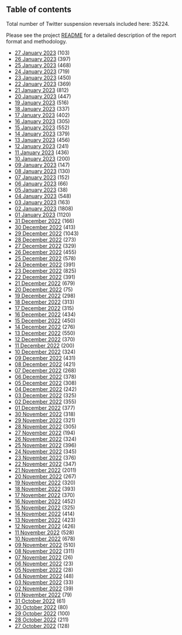 ## Table of contents
Total number of Twitter suspension reversals included here: 35224.

Please see the project [README](https://github.com/travisbrown/unsuspensions) for a detailed description of the report format and methodology.
* [27 January 2023](2023-01-27/) (103)
* [26 January 2023](2023-01-26/) (397)
* [25 January 2023](2023-01-25/) (468)
* [24 January 2023](2023-01-24/) (719)
* [23 January 2023](2023-01-23/) (450)
* [22 January 2023](2023-01-22/) (369)
* [21 January 2023](2023-01-21/) (812)
* [20 January 2023](2023-01-20/) (447)
* [19 January 2023](2023-01-19/) (516)
* [18 January 2023](2023-01-18/) (337)
* [17 January 2023](2023-01-17/) (402)
* [16 January 2023](2023-01-16/) (305)
* [15 January 2023](2023-01-15/) (552)
* [14 January 2023](2023-01-14/) (379)
* [13 January 2023](2023-01-13/) (456)
* [12 January 2023](2023-01-12/) (241)
* [11 January 2023](2023-01-11/) (436)
* [10 January 2023](2023-01-10/) (200)
* [09 January 2023](2023-01-09/) (147)
* [08 January 2023](2023-01-08/) (130)
* [07 January 2023](2023-01-07/) (152)
* [06 January 2023](2023-01-06/) (66)
* [05 January 2023](2023-01-05/) (38)
* [04 January 2023](2023-01-04/) (548)
* [03 January 2023](2023-01-03/) (163)
* [02 January 2023](2023-01-02/) (1808)
* [01 January 2023](2023-01-01/) (1120)
* [31 December 2022](2022-12-31/) (166)
* [30 December 2022](2022-12-30/) (413)
* [29 December 2022](2022-12-29/) (1043)
* [28 December 2022](2022-12-28/) (273)
* [27 December 2022](2022-12-27/) (329)
* [26 December 2022](2022-12-26/) (455)
* [25 December 2022](2022-12-25/) (578)
* [24 December 2022](2022-12-24/) (391)
* [23 December 2022](2022-12-23/) (825)
* [22 December 2022](2022-12-22/) (391)
* [21 December 2022](2022-12-21/) (679)
* [20 December 2022](2022-12-20/) (75)
* [19 December 2022](2022-12-19/) (298)
* [18 December 2022](2022-12-18/) (313)
* [17 December 2022](2022-12-17/) (315)
* [16 December 2022](2022-12-16/) (434)
* [15 December 2022](2022-12-15/) (450)
* [14 December 2022](2022-12-14/) (276)
* [13 December 2022](2022-12-13/) (550)
* [12 December 2022](2022-12-12/) (370)
* [11 December 2022](2022-12-11/) (200)
* [10 December 2022](2022-12-10/) (324)
* [09 December 2022](2022-12-09/) (431)
* [08 December 2022](2022-12-08/) (421)
* [07 December 2022](2022-12-07/) (268)
* [06 December 2022](2022-12-06/) (378)
* [05 December 2022](2022-12-05/) (308)
* [04 December 2022](2022-12-04/) (242)
* [03 December 2022](2022-12-03/) (325)
* [02 December 2022](2022-12-02/) (355)
* [01 December 2022](2022-12-01/) (377)
* [30 November 2022](2022-11-30/) (318)
* [29 November 2022](2022-11-29/) (321)
* [28 November 2022](2022-11-28/) (305)
* [27 November 2022](2022-11-27/) (194)
* [26 November 2022](2022-11-26/) (324)
* [25 November 2022](2022-11-25/) (396)
* [24 November 2022](2022-11-24/) (345)
* [23 November 2022](2022-11-23/) (376)
* [22 November 2022](2022-11-22/) (347)
* [21 November 2022](2022-11-21/) (2011)
* [20 November 2022](2022-11-20/) (267)
* [19 November 2022](2022-11-19/) (320)
* [18 November 2022](2022-11-18/) (393)
* [17 November 2022](2022-11-17/) (370)
* [16 November 2022](2022-11-16/) (452)
* [15 November 2022](2022-11-15/) (325)
* [14 November 2022](2022-11-14/) (414)
* [13 November 2022](2022-11-13/) (423)
* [12 November 2022](2022-11-12/) (426)
* [11 November 2022](2022-11-11/) (528)
* [10 November 2022](2022-11-10/) (678)
* [09 November 2022](2022-11-09/) (510)
* [08 November 2022](2022-11-08/) (311)
* [07 November 2022](2022-11-07/) (26)
* [06 November 2022](2022-11-06/) (23)
* [05 November 2022](2022-11-05/) (28)
* [04 November 2022](2022-11-04/) (48)
* [03 November 2022](2022-11-03/) (33)
* [02 November 2022](2022-11-02/) (39)
* [01 November 2022](2022-11-01/) (79)
* [31 October 2022](2022-10-31/) (61)
* [30 October 2022](2022-10-30/) (80)
* [29 October 2022](2022-10-29/) (100)
* [28 October 2022](2022-10-28/) (211)
* [27 October 2022](2022-10-27/) (128)
